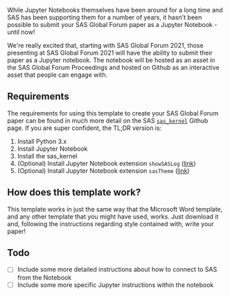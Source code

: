 While Jupyter Notebooks themselves have been around for a long time and SAS has been supporting them for a number of years, it hasn't been possible to submit your SAS Global Forum paper as a Jupyter Notebook - until now!

We're really excited that, starting with SAS Global Forum 2021, those presenting at SAS Global Forum 2021 will have the ability to submit their paper as a Jupyter notebook. The notebook will be hosted as an asset in the SAS Global Forum Proceedings and hosted on Github as an interactive asset that people can engage with.

## Requirements

The requirements for using this template to create your SAS Global Forum paper can be found in much more detail on the SAS [`sas_kernel`](https://github.com/sassoftware/sas_kernel) Github page. If you are super confident, the TL;DR version is:

1. Install Python 3.x
2. Install Jupyter Notebook
3. Install the sas_kernel
4. (Optional) Install Jupyter Notebook extension `showSASLog` ([link](https://github.com/sassoftware/sas_kernel/tree/main/sas_kernel/nbextensions))
5. (Optional) Install Jupyter Notebook extension `sasTheme` ([link](https://github.com/sassoftware/sas_kernel/tree/main/sas_kernel/nbextensions))

## How does this template work?

This template works in just the same way that the Microsoft Word template, and any other template that you might have used, works. Just download it and, following the instructions regarding style contained with, write your paper!

## Todo

- [ ] Include some more detailed instructions about how to connect to SAS from the Notebook
- [ ] Include some more specific Jupyter instructions within the notebook